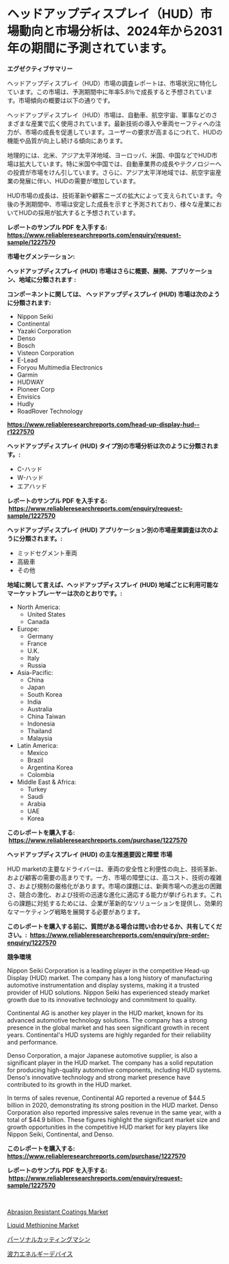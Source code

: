 <p><h1>ヘッドアップディスプレイ（HUD）市場動向と市場分析は、2024年から2031年の期間に予測されています。</h1></p><p><strong>エグゼクティブサマリー</strong></p>
<p><p>ヘッドアップディスプレイ（HUD）市場の調査レポートは、市場状況に特化しています。この市場は、予測期間中に年率5.8％で成長すると予想されています。市場傾向の概要は以下の通りです。</p><p>ヘッドアップディスプレイ（HUD）市場は、自動車、航空宇宙、軍事などのさまざまな産業で広く使用されています。最新技術の導入や車両セーフティへの注力が、市場の成長を促進しています。ユーザーの要求が高まるにつれて、HUDの機能や品質が向上し続ける傾向にあります。</p><p>地理的には、北米、アジア太平洋地域、ヨーロッパ、米国、中国などでHUD市場は拡大しています。特に米国や中国では、自動車業界の成長やテクノロジーへの投資が市場をけん引しています。さらに、アジア太平洋地域では、航空宇宙産業の発展に伴い、HUDの需要が増加しています。</p><p>HUD市場の成長は、技術革新や顧客ニーズの拡大によって支えられています。今後の予測期間中、市場は安定した成長を示すと予測されており、様々な産業においてHUDの採用が拡大すると予想されています。</p></p>
<p><strong>レポートのサンプル PDF を入手する: <a href="https://www.reliableresearchreports.com/enquiry/request-sample/1227570">https://www.reliableresearchreports.com/enquiry/request-sample/1227570</a></strong></p>
<p><strong>市場セグメンテーション:</strong></p>
<p><strong> ヘッドアップディスプレイ (HUD) 市場はさらに概要、展開、アプリケーション、地域に分類されます :</strong></p>
<p><strong>コンポーネントに関しては、 ヘッドアップディスプレイ (HUD) 市場は次のように分類されます: &nbsp;</strong></p>
<p><ul><li>Nippon Seiki</li><li>Continental</li><li>Yazaki Corporation</li><li>Denso</li><li>Bosch</li><li>Visteon Corporation</li><li>E-Lead</li><li>Foryou Multimedia Electronics</li><li>Garmin</li><li>HUDWAY</li><li>Pioneer Corp</li><li>Envisics</li><li>Hudly</li><li>RoadRover Technology</li></ul></p>
<p><strong><a href="https://www.reliableresearchreports.com/head-up-display-hud--r1227570">https://www.reliableresearchreports.com/head-up-display-hud--r1227570</a></strong></p>
<p><strong> ヘッドアップディスプレイ (HUD) タイプ別の市場分析は次のように分類されます。:</strong></p>
<p><ul><li>C-ハッド</li><li>W-ハッド</li><li>エアハッド</li></ul></p>
<p><strong>レポートのサンプル PDF を入手する: &nbsp;<a href="https://www.reliableresearchreports.com/enquiry/request-sample/1227570">https://www.reliableresearchreports.com/enquiry/request-sample/1227570</a></strong></p>
<p><strong> ヘッドアップディスプレイ (HUD) アプリケーション別の市場産業調査は次のように分類されます。:</strong></p>
<p><ul><li>ミッドセグメント車両</li><li>高級車</li><li>その他</li></ul></p>
<p><strong>地域に関して言えば、ヘッドアップディスプレイ (HUD) 地域ごとに利用可能なマーケットプレーヤーは次のとおりです。:</strong></p>
<p><ul>
    <li>
        North America:
        <ul>
            <li>United States</li>
            <li>Canada</li>
        </ul>
    </li>
    <li>
        Europe:
        <ul>
            <li>Germany</li>
            <li>France</li>
            <li>U.K.</li>
            <li>Italy</li>
            <li>Russia</li>
        </ul>
    </li>
    <li>
        Asia-Pacific:
        <ul>
            <li>China</li>
            <li>Japan</li>
            <li>South Korea</li>
            <li>India</li>
            <li>Australia</li>
            <li>China Taiwan</li>
            <li>Indonesia</li>
            <li>Thailand</li>
            <li>Malaysia</li>
        </ul>
    </li>
    <li>
        Latin America:
        <ul>
            <li>Mexico</li>
            <li>Brazil</li>
            <li>Argentina Korea</li>
            <li>Colombia</li>
        </ul>
    </li>
    <li>
        Middle East & Africa:
        <ul>
            <li>Turkey</li>
            <li>Saudi</li>
            <li>Arabia</li>
            <li>UAE</li>
            <li>Korea</li>
        </ul>
    </li>
    </ul></p>
<p><strong>このレポートを購入する: &nbsp;<a href="https://www.reliableresearchreports.com/purchase/1227570">https://www.reliableresearchreports.com/purchase/1227570</a></strong></p>
<p><strong>ヘッドアップディスプレイ (HUD) の主な推進要因と障壁 市場</strong></p>
<p><p>HUD marketの主要なドライバーは、車両の安全性と利便性の向上、技術革新、および顧客の需要の高まりです。一方、市場の障壁には、高コスト、技術の複雑さ、および規制の厳格化があります。市場の課題には、新興市場への進出の困難さ、競合の激化、および技術の迅速な進化に適応する能力が挙げられます。これらの課題に対処するためには、企業が革新的なソリューションを提供し、効果的なマーケティング戦略を展開する必要があります。</p></p>
<p><strong>このレポートを購入する前に、質問がある場合は問い合わせるか、共有してください。:&nbsp; <a href="https://www.reliableresearchreports.com/enquiry/pre-order-enquiry/1227570">https://www.reliableresearchreports.com/enquiry/pre-order-enquiry/1227570</a></strong></p>
<p><strong>競争環境</strong></p>
<p><p>Nippon Seiki Corporation is a leading player in the competitive Head-up Display (HUD) market. The company has a long history of manufacturing automotive instrumentation and display systems, making it a trusted provider of HUD solutions. Nippon Seiki has experienced steady market growth due to its innovative technology and commitment to quality.</p><p>Continental AG is another key player in the HUD market, known for its advanced automotive technology solutions. The company has a strong presence in the global market and has seen significant growth in recent years. Continental's HUD systems are highly regarded for their reliability and performance.</p><p>Denso Corporation, a major Japanese automotive supplier, is also a significant player in the HUD market. The company has a solid reputation for producing high-quality automotive components, including HUD systems. Denso's innovative technology and strong market presence have contributed to its growth in the HUD market.</p><p>In terms of sales revenue, Continental AG reported a revenue of $44.5 billion in 2020, demonstrating its strong position in the HUD market. Denso Corporation also reported impressive sales revenue in the same year, with a total of $44.9 billion. These figures highlight the significant market size and growth opportunities in the competitive HUD market for key players like Nippon Seiki, Continental, and Denso.</p></p>
<p><strong>このレポートを購入する: &nbsp; <a href="https://www.reliableresearchreports.com/purchase/1227570">https://www.reliableresearchreports.com/purchase/1227570</a></strong></p>
<p><strong>レポートのサンプル PDF を入手する: &nbsp;<a href="https://www.reliableresearchreports.com/enquiry/request-sample/1227570">https://www.reliableresearchreports.com/enquiry/request-sample/1227570</a></strong><strong></strong></p>
<p>&nbsp;</p>
<p><p><a href="https://www.linkedin.com/pulse/abrasion-resistant-coatings-market-analysis-size-global-industry-mqekf?trackingId=AQR3hq6QKDHaDYBdbuEOng%3D%3D">Abrasion Resistant Coatings Market</a></p><p><a href="https://www.linkedin.com/pulse/liquid-methionine-market-research-report-provides-thorough-sldef?trackingId=zx89pmjb4xI5rWtfKySEng%3D%3D">Liquid Methionine Market</a></p><p><a href="https://medium.com/@chellamarie1962/%E5%80%8B%E4%BA%BA%E7%94%A8%E5%88%87%E5%89%8A%E6%A9%9F%E5%B8%82%E5%A0%B4%E3%81%AF-%E5%B8%82%E5%A0%B4%E3%82%B7%E3%82%A7%E3%82%A2-%E3%82%B5%E3%82%A4%E3%82%BA-%E4%BA%88%E6%B8%AC%E4%BA%88%E6%B8%AC%E3%82%922031%E5%B9%B4%E3%81%BE%E3%81%A7%E3%81%AB%E9%87%8D%E7%82%B9%E3%82%92%E7%BD%AE%E3%81%84%E3%81%A6%E3%81%84%E3%81%BE%E3%81%99-30a8d147155b">パーソナルカッティングマシン</a></p><p><a href="https://medium.com/@gordonilbrtck0879367/wave-energy-devices-market%E3%81%AE%E5%88%86%E6%9E%90-%E3%82%B0%E3%83%AD%E3%83%BC%E3%83%90%E3%83%AB%E7%94%A3%E6%A5%AD%E3%81%AE%E5%B1%95%E6%9C%9B%E3%81%A8%E4%BA%88%E6%B8%AC-2024%E5%B9%B4%E3%81%8B%E3%82%892031%E5%B9%B4-f1cb624fdc35">波力エネルギーデバイス</a></p></p>